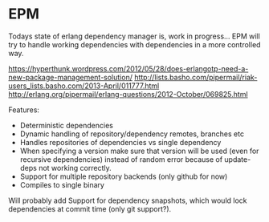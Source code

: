 # EPM

Todays state of erlang dependency manager is, work in progress...
EPM will try to handle working dependencies with dependencies in a more
controlled way.

https://hyperthunk.wordpress.com/2012/05/28/does-erlangotp-need-a-new-package-management-solution/
http://lists.basho.com/pipermail/riak-users_lists.basho.com/2013-April/011777.html
http://erlang.org/pipermail/erlang-questions/2012-October/069825.html

Features:

+ Deterministic dependencies
+ Dynamic handling of repository/dependency remotes, branches etc
+ Handles repositories of dependencies vs single dependency
+ When specifying a version make sure that version will be used
	(even for recursive dependencies) instead of random error because of
	update-deps not working correctly.
+ Support for multiple repository backends (only github for now)
+ Compiles to single binary

Will probably add Support for dependency snapshots, which would lock
dependencies at commit time (only git support?).
